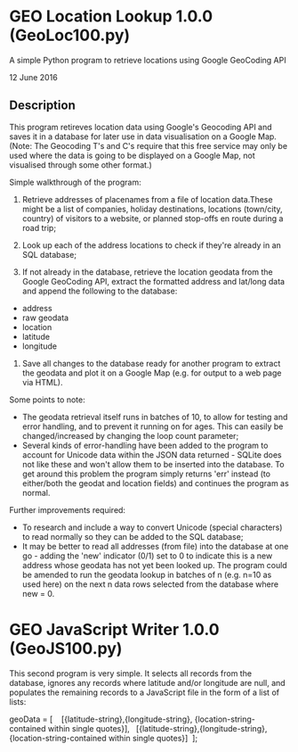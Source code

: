 # GEO Location Lookup 1.0.0 (GeoLoc100.py)

A simple Python program to retrieve locations using Google GeoCoding API

12 June 2016

## Description

This program retireves location data using Google's Geocoding API and saves it in a database for later use in data visualisation on a Google Map. (Note: The Geocoding T's and C's require that this free service may only be used where the data is going to be displayed on a Google Map, not visualised through some other format.)

Simple walkthrough of the program:

1. Retrieve addresses of placenames from a file of location data.These might be a list of companies, holiday destinations, locations (town/city, country) of visitors to a website, or planned stop-offs en route during a road trip;

1. Look up each of the address locations to check if they're already in an SQL database;

1. If not already in the database, retrieve the location geodata from the Google GeoCoding API, extract the formatted address and lat/long data and append the following to the database:
  - address
  - raw geodata
  - location
  - latitude
  - longitude

1. Save all changes to the database ready for another program to extract the geodata and plot it on a Google Map (e.g. for output to a web page via HTML).


Some points to note:
* The geodata retrieval itself runs in batches of 10, to allow for testing and error handling, and to prevent it running on for ages. This can easily be changed/increased by changing the loop count parameter;
* Several kinds of error-handling have been added to the program to account for Unicode data within the JSON data returned - SQLite does not like these and won't allow them to be inserted into the database. To get around this problem the program simply returns 'err' instead (to either/both the geodat and location fields) and continues the program as normal.


Further improvements required:
* To research and include a way to convert Unicode (special characters) to read normally so they can be added to the SQL database;
* It may be better to read all addresses (from file) into the database at one go - adding the 'new' indicator (0/1) set to 0 to indicate this is a new address whose geodata has not yet been looked up. The program could be amended to run the geodata lookup in batches of n (e.g. n=10 as used here) on the next n data rows selected from the database where new = 0.


# GEO JavaScript Writer 1.0.0 (GeoJS100.py)

This second program is very simple. It selects all records from the database, ignores any records where latitude and/or longitude are null, and populates the remaining records to a JavaScript file in the form of a list of lists:

geoData = [&nbsp;
&nbsp;&nbsp;[{latitude-string},{longitude-string}, {location-string-contained within single quotes}],
&nbsp;&nbsp;[{latitude-string},{longitude-string}, {location-string-contained within single quotes}]
&nbsp;];


